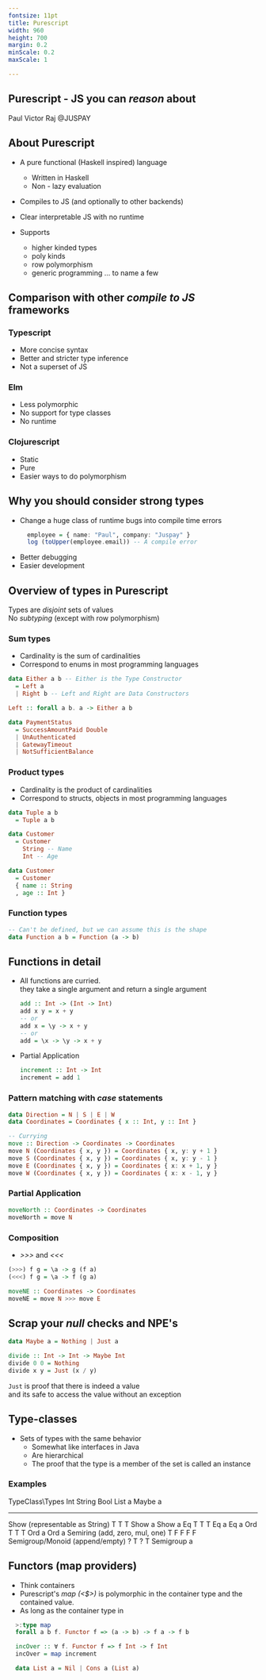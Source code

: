 ```yaml
---
fontsize: 11pt
title: Purescript
width: 960
height: 700
margin: 0.2
minScale: 0.2
maxScale: 1

---
```


## Purescript - JS you can *reason* about
  Paul Victor Raj
  @JUSPAY

## About Purescript
  * A pure functional (Haskell inspired) language
    + Written in Haskell
    + Non - lazy evaluation

  * Compiles to JS (and optionally to other backends)

  * Clear interpretable JS with no runtime

  * Supports 
    + higher kinded types
    + poly kinds
    + row polymorphism 
    + generic programming 
   ... to name a few

## Comparison with other *compile to JS* frameworks

### Typescript
  * More concise syntax
  * Better and stricter type inference
  * Not a superset of JS

### Elm
  * Less polymorphic
  * No support for type classes
  * No runtime

### Clojurescript
  * Static
  * Pure
  * Easier ways to do polymorphism

## Why you should consider strong types
  * Change a huge class of runtime bugs into compile time errors
    ```haskell
      employee = { name: "Paul", company: "Juspay" }
      log (toUpper(employee.email)) -- A compile error
    ```
  * Better debugging
  * Easier development

## Overview of types in Purescript
  Types are _disjoint_ sets of values  
  No _subtyping_ (except with row polymorphism)

### Sum types
  - Cardinality is the sum of cardinalities
  - Correspond to enums in most programming languages

  ```haskell
  data Either a b -- Either is the Type Constructor
    = Left a
    | Right b -- Left and Right are Data Constructors
  ```
  ```haskell
  Left :: forall a b. a -> Either a b
  ```
  ```haskell
  data PaymentStatus
    = SuccessAmountPaid Double
    | UnAuthenticated
    | GatewayTimeout
    | NotSufficientBalance
  ```

### Product types
  - Cardinality is the product of cardinalities
  - Correspond to structs, objects in most programming languages

  ```haskell
  data Tuple a b 
    = Tuple a b
  ```
  ```haskell
  data Customer
    = Customer 
      String -- Name
      Int -- Age
  ```
  ```haskell
  data Customer 
    = Customer 
    { name :: String
    , age :: Int }
  ```

### Function types

  ```haskell
  -- Can't be defined, but we can assume this is the shape
  data Function a b = Function (a -> b)
  ```

## Functions in detail
  * All functions are curried.  
    they take a single argument and return a single argument  
    ```haskell
    add :: Int -> (Int -> Int)
    add x y = x + y
    -- or
    add x = \y -> x + y
    -- or
    add = \x -> \y -> x + y
    ```
  * Partial Application
    ```haskell
    increment :: Int -> Int
    increment = add 1
    ```

### Pattern matching with _case_ statements
  ```haskell
  data Direction = N | S | E | W
  data Coordinates = Coordinates { x :: Int, y :: Int }

  -- Currying
  move :: Direction -> Coordinates -> Coordinates
  move N (Coordinates { x, y }) = Coordinates { x, y: y + 1 }
  move S (Coordinates { x, y }) = Coordinates { x, y: y - 1 }
  move E (Coordinates { x, y }) = Coordinates { x: x + 1, y }
  move W (Coordinates { x, y }) = Coordinates { x: x - 1, y }
  ```

### Partial Application
  ```haskell
  moveNorth :: Coordinates -> Coordinates
  moveNorth = move N
  ```

### Composition
  * _>>>_ and _<<<_
  ```haskell
  (>>>) f g = \a -> g (f a)
  (<<<) f g = \a -> f (g a)
  ```
  ```haskell
  moveNE :: Coordinates -> Coordinates
  moveNE = move N >>> move E
  ```

## Scrap your _null_ checks and NPE's
  ```haskell
  data Maybe a = Nothing | Just a
  ```

  ```haskell
  divide :: Int -> Int -> Maybe Int
  divide 0 0 = Nothing
  divide x y = Just (x / y)
  ```
  `Just` is proof that there is indeed a value  
  and its safe to access the value without an exception

## Type-classes
  * Sets of types with the same behavior
    + Somewhat like interfaces in Java
    + Are hierarchical
    + The proof that the type is a member of the set is called an instance

### Examples

TypeClass\\Types                    Int   String   Bool   List a    Maybe a
---------------                   ------ -------   ----   ------    -------
Show (representable as String)     T      T         T      Show a    Show a
Eq                                 T      T         T      Eq a      Eq a
Ord                                T      T         T      Ord a     Ord a
Semiring (add, zero, mul, one)     T      F         F       F         F
Semigroup/Monoid (append/empty)    ?      T         ?       T        Semigroup a

## Functors (map providers)
  * Think containers
  * Purescript's _map (<$>)_ is polymorphic in the container type and the contained value.
  * As long as the container type in
  ```haskell
    >:type map
    forall a b f. Functor f => (a -> b) -> f a -> f b

    incOver :: ∀ f. Functor f => f Int -> f Int
    incOver = map increment
  ```
  ```haskell
    data List a = Nil | Cons a (List a)
  ```
